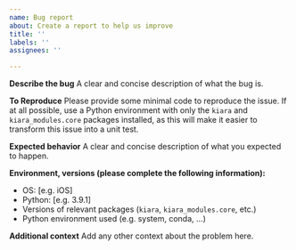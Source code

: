 ```yaml
---
name: Bug report
about: Create a report to help us improve
title: ''
labels: ''
assignees: ''

---
```


**Describe the bug**
A clear and concise description of what the bug is.

**To Reproduce**
Please provide some minimal code to reproduce the issue. If at all possible, use a Python environment with only the `kiara` and `kiara_modules.core` packages installed, as this will make it easier to transform this issue into a unit test.

**Expected behavior**
A clear and concise description of what you expected to happen.

**Environment, versions (please complete the following information):**
 - OS: [e.g. iOS]
 - Python: [e.g. 3.9.1]
 - Versions of relevant packages (`kiara`, `kiara_modules.core`, etc.)
 - Python environment used (e.g. system, conda, ...)

**Additional context**
Add any other context about the problem here.
